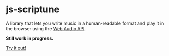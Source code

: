 # js-scriptune

A library that lets you write music in a human-readable format and play it in the
browser using the [Web Audio API](https://developer.mozilla.org/en-US/docs/Web/API/Web_Audio_API).

**Still work in progress.**

[Try it out!](https://marein.github.io/js-scriptune/)
